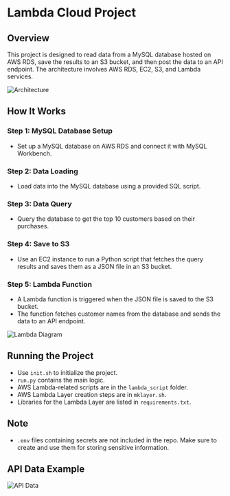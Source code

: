 # Lambda Cloud Project

## Overview
This project is designed to read data from a MySQL database hosted on AWS RDS, save the results to an S3 bucket, and then post the data to an API endpoint. The architecture involves AWS RDS, EC2, S3, and Lambda services.

![Architecture](https://user-images.githubusercontent.com/108837052/194605139-52a6fc33-4ee7-46dd-b5fc-21fa5bf92e6f.png)

## How It Works

### Step 1: MySQL Database Setup
- Set up a MySQL database on AWS RDS and connect it with MySQL Workbench.

### Step 2: Data Loading
- Load data into the MySQL database using a provided SQL script.

### Step 3: Data Query
- Query the database to get the top 10 customers based on their purchases.

### Step 4: Save to S3
- Use an EC2 instance to run a Python script that fetches the query results and saves them as a JSON file in an S3 bucket.

### Step 5: Lambda Function
- A Lambda function is triggered when the JSON file is saved to the S3 bucket.
- The function fetches customer names from the database and sends the data to an API endpoint.

![Lambda Diagram](https://user-images.githubusercontent.com/108837052/194732445-3ce4dfc7-846f-455a-b045-ece143b4302f.JPG)

## Running the Project
- Use `init.sh` to initialize the project.
- `run.py` contains the main logic.
- AWS Lambda-related scripts are in the `lambda_script` folder.
- AWS Lambda Layer creation steps are in `mklayer.sh`.
- Libraries for the Lambda Layer are listed in `requirements.txt`.

## Note
- `.env` files containing secrets are not included in the repo. Make sure to create and use them for storing sensitive information.

## API Data Example
![API Data](https://user-images.githubusercontent.com/108837052/194609243-0abe3f13-dc76-473a-b51e-0b0f916bc72c.jpg)
